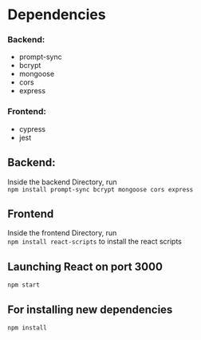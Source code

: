 # Dependencies
### Backend:
- prompt-sync
- bcrypt
- mongoose
- cors
- express

### Frontend:
- cypress
- jest

## Backend:
Inside the backend Directory, run <br>
`npm install prompt-sync bcrypt mongoose cors express`

## Frontend
Inside the frontend Directory, run <br>
`npm install react-scripts` to install the react scripts

## Launching React on port 3000
`npm start`

## For installing new dependencies
`npm install`





